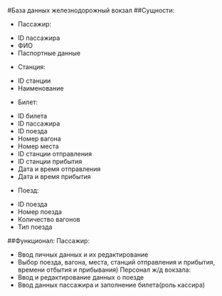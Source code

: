 #База данных железнодорожный вокзал
##Сущности:
-	Пассажир: 
*	ID пассажира 
*	ФИО 
*	Паспортные данные 
-	Станция: 
*	ID станции 
*	Наименование 
-	Билет: 
*	ID билета 
*	ID пассажира 
*	ID поезда 
*	Номер вагона 
*	Номер места 
*	ID станции отправления 
*	ID станции прибытия 
*	Дата и время отправления 
*	Дата и время прибытия 
-	Поезд: 
*	ID поезда 
*	Номер поезда 
*	Количество вагонов 
*	Тип поезда 

##Функционал: 
Пассажир: 
- Ввод личных данных и их редактирование 
- Выбор поезда, вагона, места, станций отправления и прибытия, времени отбытия и прибывания) 
Персонал ж/д вокзала: 
- Ввод и редактирование данных о поезде 
- Ввод данных пассажира и заполнение билета(роль кассира) 
